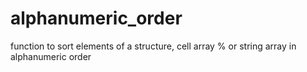 # alphanumeric_order
function to sort elements of a structure, cell array % or string array in alphanumeric order
